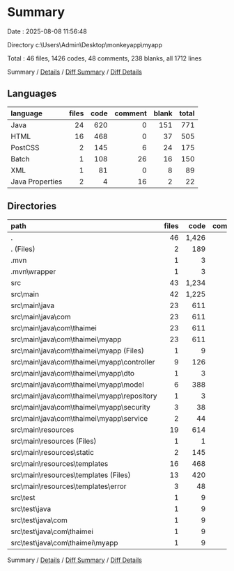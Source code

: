 # Summary

Date : 2025-08-08 11:56:48

Directory c:\\Users\\Admin\\Desktop\\monkeyapp\\myapp

Total : 46 files,  1426 codes, 48 comments, 238 blanks, all 1712 lines

Summary / [Details](details.md) / [Diff Summary](diff.md) / [Diff Details](diff-details.md)

## Languages
| language | files | code | comment | blank | total |
| :--- | ---: | ---: | ---: | ---: | ---: |
| Java | 24 | 620 | 0 | 151 | 771 |
| HTML | 16 | 468 | 0 | 37 | 505 |
| PostCSS | 2 | 145 | 6 | 24 | 175 |
| Batch | 1 | 108 | 26 | 16 | 150 |
| XML | 1 | 81 | 0 | 8 | 89 |
| Java Properties | 2 | 4 | 16 | 2 | 22 |

## Directories
| path | files | code | comment | blank | total |
| :--- | ---: | ---: | ---: | ---: | ---: |
| . | 46 | 1,426 | 48 | 238 | 1,712 |
| . (Files) | 2 | 189 | 26 | 24 | 239 |
| .mvn | 1 | 3 | 16 | 1 | 20 |
| .mvn\\wrapper | 1 | 3 | 16 | 1 | 20 |
| src | 43 | 1,234 | 6 | 213 | 1,453 |
| src\\main | 42 | 1,225 | 6 | 208 | 1,439 |
| src\\main\\java | 23 | 611 | 0 | 146 | 757 |
| src\\main\\java\\com | 23 | 611 | 0 | 146 | 757 |
| src\\main\\java\\com\\thaimei | 23 | 611 | 0 | 146 | 757 |
| src\\main\\java\\com\\thaimei\\myapp | 23 | 611 | 0 | 146 | 757 |
| src\\main\\java\\com\\thaimei\\myapp (Files) | 1 | 9 | 0 | 5 | 14 |
| src\\main\\java\\com\\thaimei\\myapp\\controller | 9 | 126 | 0 | 45 | 171 |
| src\\main\\java\\com\\thaimei\\myapp\\dto | 1 | 3 | 0 | 3 | 6 |
| src\\main\\java\\com\\thaimei\\myapp\\model | 6 | 388 | 0 | 65 | 453 |
| src\\main\\java\\com\\thaimei\\myapp\\repository | 1 | 3 | 0 | 3 | 6 |
| src\\main\\java\\com\\thaimei\\myapp\\security | 3 | 38 | 0 | 12 | 50 |
| src\\main\\java\\com\\thaimei\\myapp\\service | 2 | 44 | 0 | 13 | 57 |
| src\\main\\resources | 19 | 614 | 6 | 62 | 682 |
| src\\main\\resources (Files) | 1 | 1 | 0 | 1 | 2 |
| src\\main\\resources\\static | 2 | 145 | 6 | 24 | 175 |
| src\\main\\resources\\templates | 16 | 468 | 0 | 37 | 505 |
| src\\main\\resources\\templates (Files) | 13 | 420 | 0 | 32 | 452 |
| src\\main\\resources\\templates\\error | 3 | 48 | 0 | 5 | 53 |
| src\\test | 1 | 9 | 0 | 5 | 14 |
| src\\test\\java | 1 | 9 | 0 | 5 | 14 |
| src\\test\\java\\com | 1 | 9 | 0 | 5 | 14 |
| src\\test\\java\\com\\thaimei | 1 | 9 | 0 | 5 | 14 |
| src\\test\\java\\com\\thaimei\\myapp | 1 | 9 | 0 | 5 | 14 |

Summary / [Details](details.md) / [Diff Summary](diff.md) / [Diff Details](diff-details.md)